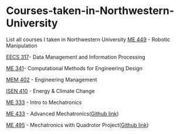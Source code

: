 # Courses-taken-in-Northwestern-University
List all courses I taken in Northwestern University
[ME 449](http://www.mccormick.northwestern.edu/mechanical/courses/descriptions/449-robotic-manipulation.html) - Robotic Manipulation

[EECS 317](http://www.mccormick.northwestern.edu/eecs/courses/descriptions/317.html)- Data Management and Information Processing

[ME 341](https://www.mccormick.northwestern.edu/mechanical/courses/descriptions/341-computational-methods-for-engineering-design.html)- Computational Methods for Engineering Design

[MEM 402](http://www.mccormick.northwestern.edu/engineering-management/curriculum/descriptions/402.html) - Engineering Management

[ISEN 410](http://isen.northwestern.edu/isen-410-topics-in-contemporary-energy-and-climate-change) - Energy & Climate Change

[ME 333](http://www.mccormick.northwestern.edu/mechanical/courses/descriptions/333-introduction-to-mechatronics.html) - Intro to Mechatronics

[ME 433](http://www.mccormick.northwestern.edu/mechanical/courses/descriptions/433-advanced-mechatronics.html) - Advanced Mechatronics([Github link](https://github.com/MuMu1018/Mengjiao_ME433_2017))

[ME 495](http://www.mccormick.northwestern.edu/mechanical/courses/descriptions/495-applied-mechatronics-quadrotor-design-and-control.html) - Mechatronics with Quadrotor Project([Github link](https://github.com/MuMu1018/Mengjiao_ME495_2017))

